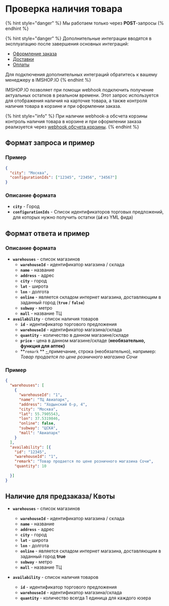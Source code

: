 # Проверка наличия товара

{% hint style="danger" %}
Мы работаем только через **POST**-запросы
{% endhint %}

{% hint style="danger" %}
Дополнительные интеграции вводятся в эксплуатацию после завершения основных интеграций:

* [Оформление заказа](broken-reference)
* [Доставки](broken-reference)
* [Оплаты](broken-reference)

Для подключения дополнительных интеграций обратитесь к вашему менеджеру в IMSHOP.IO
{% endhint %}

IMSHOP.IO позволяет при помощи webhook подключить получение актуальных остатков в реальном времени. Этот запрос используется для отображения наличия на карточке товара, а также контроля наличия товара в корзине и при оформлении заказа.

{% hint style="info" %}
При наличии webhook-а обсчета корзины контроль наличия товара в корзине и при оформлении заказа реализуется через [webhook обсчета корзины](https://docs.imshop.io/dopolnitelnye-integracii/korzina-oformlenie-zakaza/raschet-korziny-skidok-ballov).&#x20;
{% endhint %}

## Формат запроса и пример

### Пример

```json
{
  "city": "Москва",
  "configurationIds": ["12345", "23456", "34567"]
}
```

### Описание формата

* **`city`** - Город
* **`configurationIds`** - Список идентификаторов торговых предложений, для которых нужно получить остатки (**`id`** из YML фида)

## Формат ответа и пример

### Описание формата

* **`warehouses`** - список магазинов
  * **`warehouseId`** - идентификатор магазина / склада
  * **`name`** - название&#x20;
  * **`address`** - адрес
  * **`city`** - город
  * **`lat`** - широта
  * **`lon`** - долгота
  * **`online`** - является складом интернет магазина, доставляющим в заданный город (**`true`** / **`false`**)
  * **`subway`** - метро
  * **`mall`** - название ТЦ
* **`availability`** - список наличия товаров
  * **`id`** - идентификатор торгового предложения
  * **`warehouseId`** - идентификатор магазина/склада
  * **`quantity`** - количество в данном магазине/складе
  * **`price`** - цена в данном магазине/складе (**необязательно, функция для аптек)**
  * **`remark` ** [- ](https://t.me/c/1288454566/81544)примечание, строка (необязательно), например: _Товар продается по цене розничного магазина Сочи_

### Пример

```json
{
  "warehouses": [
    {
      "warehouseId": "1",
      "name": "ТЦ Авиапарк",
      "address": "Ходынский б-р, 4",
      "city": "Москва",
      "lat": 55.7905543,
      "lon": 37.5319846,
      "online": false,
      "subway": "ЦСКА",
      "mall": "Авиапарк"
    }
  ],
  "availability": [{ 
    "id": "12345", 
    "warehouseId": "1", 
    "remark": "Товар продается по цене розничного магазина Сочи",
    "quantity": 10
    
  }]
}
```

## Наличие для предзаказа/ Квоты

* **`warehouses`** - список магазинов
  * **`warehouseId`** - идентификатор магазина / склада
  * **`name`** - название&#x20;
  * **`address`** - адрес
  * **`city`** - город
  * **`lat`** - широта
  * **`lon`** - долгота
  * **`online`** - является складом интернет магазина, доставляющим в заданный город **true**
  * **`subway`** - метро
  * **`mall`** - название ТЦ
*   **`availability`** - список наличия товаров

    * **`id`** - идентификатор торгового предложения
    * **`warehouseId`** - идентификатор магазина/склада
    * **`quantity`** - количество всегда 1 единица для каждого юзера



